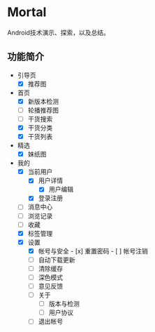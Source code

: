 # Mortal
Android技术演示、探索，以及总结。

## 功能简介

- 引导页
    - [x] 推荐图
- 首页
    - [x] 新版本检测
    - [ ] 轮播推荐图
    - [ ] 干货搜索
    - [x] 干货分类
    - [x] 干货列表
- 精选
    - [x] 妹纸图
- 我的
    - [x] 当前用户
        - [x] 用户详情
            - [x] 用户编辑
        - [x] 登录注册
    - [ ] 消息中心
    - [ ] 浏览记录
    - [ ] 收藏
    - [x] 标签管理
    - [x] 设置
        - [x] 帐号与安全
                - [x] 重置密码
                - [ ] 帐号注销
        - [ ] 自动下载更新
        - [ ] 清除缓存
        - [ ] 深色模式
        - [ ] 意见反馈
        - [ ] 关于
            - [ ] 版本与检测
            - [ ] 用户协议
        - [ ] 退出帐号
